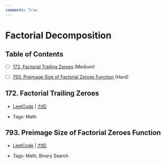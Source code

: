 ```yaml
---
comments: True
---
```


# Factorial Decomposition

## Table of Contents

- [ ] [172. Factorial Trailing Zeroes](#172-factorial-trailing-zeroes) (Medium)
- [ ] [793. Preimage Size of Factorial Zeroes Function](#793-preimage-size-of-factorial-zeroes-function) (Hard)


## 172. Factorial Trailing Zeroes

-    [LeetCode](https://leetcode.com/problems/factorial-trailing-zeroes/) | [力扣](https://leetcode.cn/problems/factorial-trailing-zeroes/)

-   Tags: Math



## 793. Preimage Size of Factorial Zeroes Function

-    [LeetCode](https://leetcode.com/problems/preimage-size-of-factorial-zeroes-function/) | [力扣](https://leetcode.cn/problems/preimage-size-of-factorial-zeroes-function/)

-   Tags: Math, Binary Search
